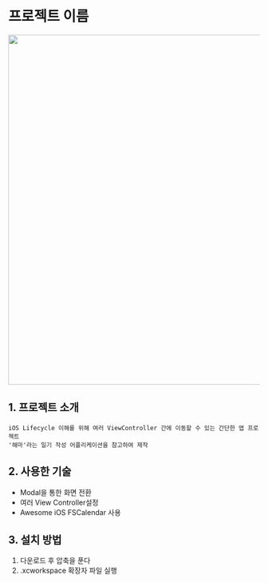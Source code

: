 # 프로젝트 이름

<a href="https://www.youtube.com/channel/UCY_tYmndcIn_PtSEp_dVh8Q">
  <img src="https://user-images.githubusercontent.com/17216693/112113700-7d960280-8bfa-11eb-979a-5d652cff9018.jpg" width="700">
</a>

## 1. 프로젝트 소개
```
iOS Lifecycle 이해를 위해 여러 ViewController 간에 이동할 수 있는 간단한 앱 프로젝트
'해마'라는 일기 작성 어플리케이션을 참고하여 제작
```

## 2. 사용한 기술
- Modal을 통한 화면 전환
- 여러 View Controller설정
- Awesome iOS FSCalendar 사용

## 3. 설치 방법
1. 다운로드 후 압축을 푼다
2. .xcworkspace 확장자 파일 실행
